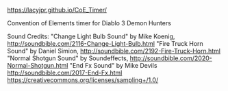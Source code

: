 https://lacyjpr.github.io/CoE_Timer/

Convention of Elements timer for Diablo 3 Demon Hunters

Sound Credits:
"Change Light Bulb Sound" by Mike Koenig, http://soundbible.com/2116-Change-Light-Bulb.html
"Fire Truck Horn Sound" by Daniel Simion, http://soundbible.com/2192-Fire-Truck-Horn.html
"Normal Shotgun Sound" by Soundeffects, http://soundbible.com/2020-Normal-Shotgun.html
"End Fx Sound" by Mike Devils http://soundbible.com/2017-End-Fx.html https://creativecommons.org/licenses/sampling+/1.0/
